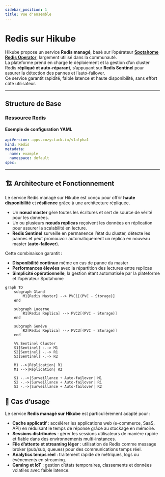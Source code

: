 ```yaml
---
sidebar_position: 1
title: Vue d'ensemble
---
```


# Redis sur Hikube

Hikube propose un service **Redis managé**, basé sur l’opérateur **[Spotahome Redis Operator](https://github.com/spotahome/redis-operator)**, largement utilisé dans la communauté.  
La plateforme prend en charge le déploiement et la gestion d’un cluster Redis **répliqué et auto-réparant**, s’appuyant sur **Redis Sentinel** pour assurer la détection des pannes et l’auto-failover.  
Ce service garantit rapidité, faible latence et haute disponibilité, sans effort côté utilisateur.  

---

## Structure de Base

### **Ressource Redis**

#### Exemple de configuration YAML

```yaml
apiVersion: apps.cozystack.io/v1alpha1
kind: Redis
metadata:
  name: example
  namespace: default
spec:
```

---

## 🏗️ Architecture et Fonctionnement

Le service Redis managé sur Hikube est conçu pour offrir **haute disponibilité** et **résilience** grâce à une architecture répliquée.  

- Un **nœud master** gère toutes les écritures et sert de source de vérité pour les données.  
- Un ou plusieurs **nœuds replicas** reçoivent les données en réplication pour assurer la scalabilité en lecture.  
- **Redis Sentinel** surveille en permanence l’état du cluster, détecte les pannes et peut promouvoir automatiquement un replica en nouveau master (**auto-failover**).  

Cette combinaison garantit :  

- **Disponibilité continue** même en cas de panne du master  
- **Performances élevées** avec la répartition des lectures entre replicas  
- **Simplicité opérationnelle**, la gestion étant automatisée par la plateforme et l’opérateur Spotahome  

```mermaid
graph TD
    subgraph Gland
        M1[Redis Master] --> PVC1[(PVC - Storage)]
    end

    subgraph Lucerne
        R1[Redis Replica] --> PVC2[(PVC - Storage)]
    end

    subgraph Genève
        R2[Redis Replica] --> PVC3[(PVC - Storage)]
    end

    %% Sentinel Cluster
    S1[Sentinel] -.-> M1
    S2[Sentinel] -.-> R1
    S3[Sentinel] -.-> R2

    M1 -->|Réplication| R1
    M1 -->|Réplication| R2

    S1 -.->|Surveillance + Auto-failover| M1
    S2 -.->|Surveillance + Auto-failover| R1
    S3 -.->|Surveillance + Auto-failover| R2
```

## 🎯 Cas d’usage

Le service **Redis managé sur Hikube** est particulièrement adapté pour :  

- **Cache applicatif** : accélérer les applications web (e-commerce, SaaS, API) en réduisant le temps de réponse grâce au stockage en mémoire.  
- **Sessions distribuées** : gérer les sessions utilisateurs de manière rapide et fiable dans des environnements multi-instances.  
- **File d’attente et streaming léger** : utilisation de Redis comme message broker (pub/sub, queues) pour des communications temps réel.  
- **Analytics temps réel** : traitement rapide de métriques, logs ou évènements en streaming.  
- **Gaming et IoT** : gestion d’états temporaires, classements et données volatiles avec faible latence.  
